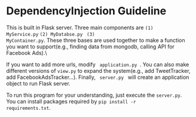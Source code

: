 # DependencyInjection Guideline

This is built in Flask server. Three main components are <code>(1) MyService.py</code> <code>(2) MyDatabse.py</code> <code> (3) MyContainer.py</code>. These three bases are used together to make a function you want to support(e.g., finding data from mongodb, calling API for Facebook Ads).\

If you want to add more urls, modify <code> application.py </code>. You can also make different versions of <code>view.py</code> to expand the system(e.g., add TweetTracker, add FacebookAdsTracker...). Finally, <code> server.py </code> will create an application object to run Flask server.

To run this program for your understanding, just execute the <code>server.py</code>.\
You can install packages required by <code>pip install -r requirements.txt</code>.
